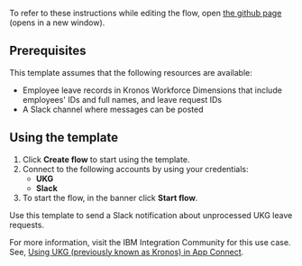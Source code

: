 To refer to these instructions while editing the flow, open [the github page](https://github.com/ot4i/app-connect-templates/tree/master/resources/markdown/Use%20Slack%20to%20notify%20of%20unprocessed%20UKG%20leave%20requests_instructions.md) (opens in a new window).

## Prerequisites
This template assumes that the following resources are available:
- Employee leave records in Kronos Workforce Dimensions that include employees' IDs and full names, and leave request IDs
- A Slack channel where messages can be posted

## Using the template
1. Click **Create flow** to start using the template.
2. Connect to the following accounts by using your credentials:
   - **UKG** 
   - **Slack**
3. To start the flow, in the banner click **Start flow**.

Use this template to send a Slack notification about unprocessed UKG leave requests.

For more information, visit the IBM Integration Community for this use case. See, [Using UKG (previously known as Kronos) in App Connect](https://community.ibm.com/community/user/integration/viewdocument/using-ibm-app-connect-to-retrieve-d).
